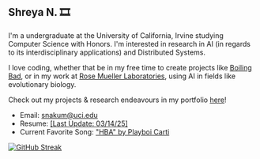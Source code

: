 ## Shreya N. 🎞️
I'm a undergraduate at the University of California, Irvine studying Computer Science with Honors. I'm interested in research in AI (in regards to its interdisciplinary applications) and Distributed Systems.

I love coding, whether that be in my free time to create projects like [Boiling Bad](https://sn82978.github.io/BOILING-BAD/), or in my work at [Rose Mueller Laboratories](https://rosemuellerlabs.bio.uci.edu/), using AI in fields like evolutionary biology.

Check out my projects & research endeavours in my portfolio [here](https://sn82978.github.io/)!

- Email: [snakum@uci.edu](mailto:snakum@uci.edu)
- Resume: [[Last Update: 03/14/25]](https://drive.google.com/file/d/18Q8WNwC_vFKxLsTCQFOm11L_ODkL4HEl/view?usp=sharing)
- Current Favorite Song: ["HBA" by Playboi Carti](https://www.youtube.com/watch?v=BeuKg_3CCOc)


[![GitHub Streak](https://streak-stats.demolab.com/?user=sn82978)](https://git.io/streak-stats)
